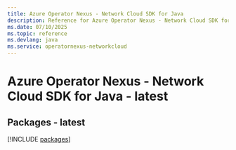 ```yaml
---
title: Azure Operator Nexus - Network Cloud SDK for Java
description: Reference for Azure Operator Nexus - Network Cloud SDK for Java
ms.date: 07/10/2025
ms.topic: reference
ms.devlang: java
ms.service: operatornexus-networkcloud
---
```

# Azure Operator Nexus - Network Cloud SDK for Java - latest
## Packages - latest
[!INCLUDE [packages](operator-nexus---network-cloud-index.md)]